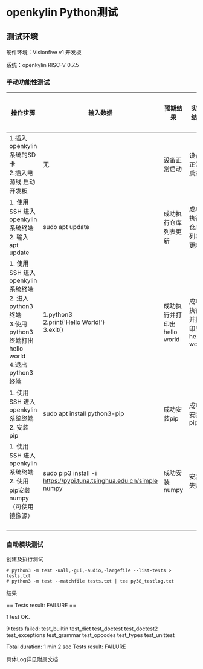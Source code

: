 # openkylin Python测试



## 测试环境



硬件环境：Visionfive v1 开发板

系统：openkylin RISC-V 0.7.5



### 手动功能性测试



| 操作步骤                                                     | 输入数据                                                     | 预期结果                     | 实际结果                     | 测试结果 |
| ------------------------------------------------------------ | ------------------------------------------------------------ | ---------------------------- | ---------------------------- | -------- |
| 1.插入openkylin系统的SD卡   <br>2.插入电源线 启动开发板      | 无                                                           | 设备正常启动                 | 设备正常启动                 | 通过     |
| 1. 使用SSH  进入openkylin系统终端     <br/>2. 输入apt update | sudo apt  update                                             | 成功执行仓库列表更新         | 成功执行仓库列表更新         | 通过     |
| 1. 使用SSH  进入openkylin系统终端     <br/>2. 进入python3终端     <br/>3.使用python3终端打出hello world    <br/> 4.退出python3终端 | 1.python3     <br/>2.print('Hello World!')     <br/>3.exit() | 成功执行并打印出hello  world | 成功执行并打印出hello  world | 通过     |
| 1. 使用SSH  进入openkylin系统终端     <br/>2. 安装pip        | sudo apt  install python3-pip                                | 成功安装pip                  | 成功安装pip                  | 通过     |
| 1.  使用SSH 进入openkylin系统终端    <br/> 2. 使用pip安装numpy（可使用镜像源） | sudo  pip3 install -i https://pypi.tuna.tsinghua.edu.cn/simple numpy | 成功安装numpy                | 安装失败                     | 不通过   |
|                                                              |                                                              |                              |                              |          |
|                                                              |                                                              |                              |                              |          |
|                                                              |                                                              |                              |                              |          |
|                                                              |                                                              |                              |                              |          |







### 自动模块测试

创建及执行测试

```
# python3 -m test -uall,-gui,-audio,-largefile --list-tests > tests.txt
# python3 -m test --matchfile tests.txt | tee py38_testlog.txt
```

结果

== Tests result: FAILURE ==

1 test OK.

9 tests failed:
    test_builtin test_dict test_doctest test_doctest2 test_exceptions
    test_grammar test_opcodes test_types test_unittest

Total duration: 1 min 2 sec
Tests result: FAILURE



具体Log详见附属文档